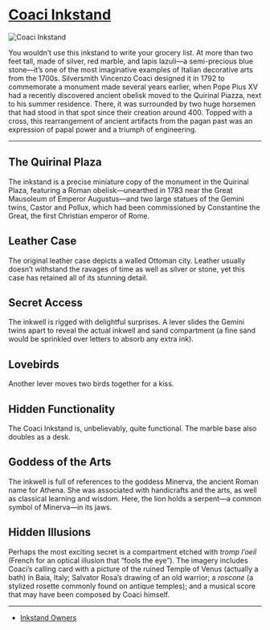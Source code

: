 # [Coaci Inkstand](http://artsmia.github.io/griot/#/o/1748)
![Coaci Inkstand](http://api.artsmia.org/images/1748/large.jpg)

You wouldn’t use this inkstand to write your grocery list. At more than two feet tall, made of silver, red marble, and lapis lazuli—a semi-precious blue stone—it’s one of the most imaginative examples of Italian decorative arts from the 1700s. Silversmith Vincenzo Coaci designed it in 1792 to commemorate a monument made several years earlier, when Pope Pius XV had a recently discovered ancient obelisk moved to the Quirinal Piazza, next to his summer residence. There, it was surrounded by two huge horsemen that had stood in that spot since their creation around 400. Topped with a cross, this rearrangement of ancient artifacts from the pagan past was an expression of papal power and a triumph of engineering.  

---

## The Quirinal Plaza

The inkstand is a precise miniature copy of the monument in the Quirinal Plaza, featuring a Roman obelisk—unearthed in 1783 near the Great Mausoleum of Emperor Augustus—and two large statues of the Gemini twins, Castor and Pollux, which had been commissioned by Constantine the Great, the first Christian emperor of Rome. 

## Leather Case

The original leather case depicts a walled Ottoman city. Leather usually doesn’t withstand the ravages of time as well as silver or stone, yet this case has retained all of its stunning detail. 

## Secret Access

The inkwell is rigged with delightful surprises. A lever slides the Gemini twins apart to reveal the actual inkwell and sand compartment (a fine sand would be sprinkled over letters to absorb any extra ink).

## Lovebirds

Another lever moves two birds together for a kiss.

## Hidden Functionality

The Coaci Inkstand is, unbelievably, quite functional. The marble base also doubles as a desk. 

## Goddess of the Arts

The inkwell is full of references to the goddess Minerva, the ancient Roman name for Athena. She was associated with handicrafts and the arts, as well as classical learning and wisdom. Here, the lion holds a serpent—a common symbol of Minerva—in its jaws. 

## Hidden Illusions

Perhaps the most exciting secret is a compartment etched with *tromp l’oeil* (French for an optical illusion that “fools the eye”). The imagery includes Coaci’s calling card with a picture of the ruined Temple of Venus (actually a bath) in Baia, Italy; Salvator Rosa’s drawing of an old warrior; a *roscone* (a stylized rosette commonly found on antique temples); and a musical score that may have been composed by Coaci himself.

---

* [Inkstand Owners](../stories/inkstand-owners.md)
